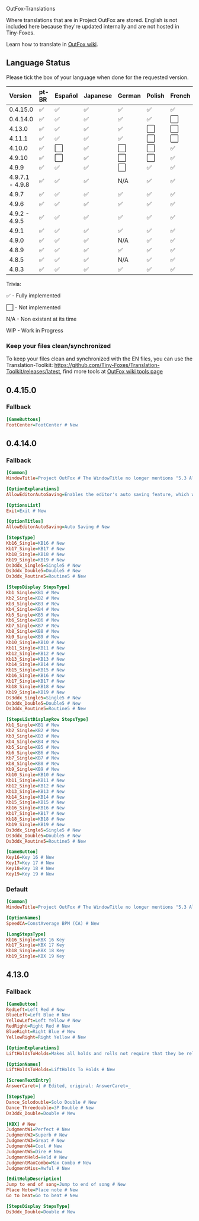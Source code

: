 OutFox-Translations

Where translations that are in Project OutFox are stored. English is not included here because they're updated internally and are not hosted in Tiny-Foxes.

Learn how to translate in [OutFox wiki](https://outfox.wiki/dev/translation/).
## Language Status

Please tick the box of your language when done for the requested version.

Version | pt-BR | Español | Japanese | German | Polish | French | Italian | Hebrew | Slovak | Czech | Simplified Chinese
:------------ | :------------- | :------------- | :------------- | :------------- | :------------- | :------------- | :------------- | :------------- | :------------- | :------------- | :-------------
0.4.15.0 | ✅ | ✅ | ✅ | ✅ | ✅ | ✅ | ✅ | ✅ | ✅ | ✅ | ✅
0.4.14.0 | ✅ | ✅ | ✅ | ✅ | ✅ | ⬜️ | ⬜️ | ⬜ | ✅ | ⬜️ | ✅
4.13.0 | ✅ | ✅ | ✅ | ✅ | ⬜️ | ⬜️ | ⬜️ | ⬜️ | WIP | ⬜️ | ✅
4.11.1 | ✅ | ✅ | ✅ | ✅ | ⬜️ | ⬜️ | ⬜️ | ⬜️ | ⬜️ | ⬜️ | ⬜️
4.10.0 | ✅ | ⬜️ | ✅ | ⬜ | ⬜️ | ✅ | ⬜️ | ⬜️ | ⬜️ | ⬜️ | ✅
4.9.10 | ✅ | ⬜️ | ✅ | ⬜️ | ⬜️ | ✅ | ⬜️ | ⬜️ | ⬜️ | ⬜️ | ✅
4.9.9 | ✅ | ✅ | ✅ | ⬜️ | ✅ | ✅ | ⬜️ | ⬜️ | ⬜️ | ⬜️ | ✅
4.9.7.1 - 4.9.8 | ✅ | ✅ | ✅ | N/A | ✅ | ✅ | N/A | ✅ | N/A  | N/A | ✅
4.9.7 | ✅ | ✅ | ✅ | ✅ | ✅ | ✅ | WIP | ✅ | WIP  | WIP | N/A
4.9.6 | ✅ | ✅ | ✅ | ✅ | ✅ | ✅ | N/A | ✅ | N/A | N/A | N/A
4.9.2 - 4.9.5 | ✅ | ✅ | ✅ | ✅ | ✅ | ✅ | N/A | ✅ | N/A | N/A | N/A
4.9.1 | ✅ | ✅ | ✅ | ✅| ✅| ✅| N/A | ✅ | N/A | N/A | N/A
4.9.0 | ✅ | ✅ | ✅ | N/A| ✅| ✅| N/A | N/A | N/A | N/A | N/A
4.8.9 | ✅ | ✅ | ✅ | ✅| ✅| ✅| N/A | N/A | N/A | N/A | N/A
4.8.5 | ✅ | ✅ | ✅ | N/A| ✅| ✅| N/A | N/A | N/A | N/A | N/A
4.8.3 | ✅ | ✅ | ✅ | ✅| ✅| ✅| N/A | N/A | N/A | N/A | N/A

Trivia: 

✅ - Fully implemented

⬜️ - Not implemented

N/A - Non existant at its time

WIP - Work in Progress
<!--- This is a comment that won't appear in the readme.

1. Here are the emojis that you can add to tell if your language is done or not. 
    Done: ✅ 
    Not Done: ⬜️ 
    Non applicable: N/A 
    Work in Progress: WIP

2. If you aren't part of OutFox Team, DO NOT change table formatting without asking for confirmation.
--->

### Keep your files clean/synchronized 

To keep your files clean and synchronized with the EN files, you can use the Translation-Toolkit: https://github.com/Tiny-Foxes/Translation-Toolkit/releases/latest, find more tools at [OutFox wiki tools page](https://outfox.wiki/dev/translation/#tools-and-practices)

## 0.4.15.0
### Fallback
```ini
[GameButtons]
FootCenter=FootCenter # New
```

## 0.4.14.0
### Fallback
```ini
[Common]
WindowTitle=Project OutFox # The WindowTitle no longer mentions "5.3 Alpha" due to a change in version numbering.

[OptionExplanations]
AllowEditorAutoSaving=Enables the editor's auto saving feature, which will save the current chart automatically every 5 minutes. # New

[OptionsList]
Exit=Exit # New

[OptionTitles]
AllowEditorAutoSaving=Auto Saving # New

[StepsType]
Kb16_Single=KB16 # New
Kb17_Single=KB17 # New
Kb18_Single=KB18 # New
Kb19_Single=KB19 # New
Ds3ddx_Single5=Single5 # New
Ds3ddx_Double5=Double5 # New
Ds3ddx_Routine5=Routine5 # New

[StepsDisplay StepsType]
Kb1_Single=KB1 # New
Kb2_Single=KB2 # New
Kb3_Single=KB3 # New
Kb4_Single=KB4 # New
Kb5_Single=KB5 # New
Kb6_Single=KB6 # New
Kb7_Single=KB7 # New
Kb8_Single=KB8 # New
Kb9_Single=KB9 # New
Kb10_Single=KB10 # New
Kb11_Single=KB11 # New
Kb12_Single=KB12 # New
Kb13_Single=KB13 # New
Kb14_Single=KB14 # New
Kb15_Single=KB15 # New
Kb16_Single=KB16 # New
Kb17_Single=KB17 # New
Kb18_Single=KB18 # New
Kb19_Single=KB19 # New
Ds3ddx_Single5=Single5 # New
Ds3ddx_Double5=Double5 # New
Ds3ddx_Routine5=Routine5 # New

[StepsListDisplayRow StepsType]
Kb1_Single=KB1 # New
Kb2_Single=KB2 # New
Kb3_Single=KB3 # New
Kb4_Single=KB4 # New
Kb5_Single=KB5 # New
Kb6_Single=KB6 # New
Kb7_Single=KB7 # New
Kb8_Single=KB8 # New
Kb9_Single=KB9 # New
Kb10_Single=KB10 # New
Kb11_Single=KB11 # New
Kb12_Single=KB12 # New
Kb13_Single=KB13 # New
Kb14_Single=KB14 # New
Kb15_Single=KB15 # New
Kb16_Single=KB16 # New
Kb17_Single=KB17 # New
Kb18_Single=KB18 # New
Kb19_Single=KB19 # New
Ds3ddx_Single5=Single5 # New
Ds3ddx_Double5=Double5 # New
Ds3ddx_Routine5=Routine5 # New

[GameButton]
Key16=Key 16 # New
Key17=Key 17 # New
Key18=Key 18 # New
Key19=Key 19 # New
```

### Default
```ini
[Common]
WindowTitle=Project OutFox # The WindowTitle no longer mentions "5.3 Alpha" due to a change in version numbering.

[OptionNames]
SpeedCA=ConstAverage BPM (CA) # New

[LongStepsType]
Kb16_Single=KBX 16 Key
Kb17_Single=KBX 17 Key
Kb18_Single=KBX 18 Key
Kb19_Single=KBX 19 Key
```

## 4.13.0

### Fallback
```ini
[GameButton]
RedLeft=Left Red # New
BlueLeft=Left Blue # New
YellowLeft=Left Yellow # New
RedRight=Right Red # New
BlueRight=Right Blue # New
YellowRight=Right Yellow # New

[OptionExplanations]
LiftHoldsToHolds=Makes all holds and rolls not require that they be released when they end. # New

[OptionNames]
LiftHoldsToHolds=LiftHolds To Holds # New

[ScreenTextEntry]
AnswerCaret=| # Edited, original: AnswerCaret=_

[StepsType]
Dance_Solodouble=Solo Double # New
Dance_Threedouble=3P Double # New
Ds3ddx_Double=Double # New

[KBX] # New
JudgmentW1=Perfect # New
JudgmentW2=Superb # New
JudgmentW3=Great # New
JudgmentW4=Cool # New
JudgmentW5=Dire # New
JudgmentHeld=Held # New
JudgmentMaxCombo=Max Combo # New
JudgmentMiss=Awful # New

[EditHelpDescription]
Jump to end of song=Jump to end of song # New
Place Note=Place note # New
Go to beat=Go to beat # New

[StepsDisplay StepsType]
Ds3ddx_Double=Double # New
```
